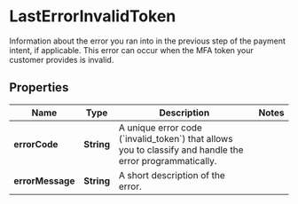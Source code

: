 

# LastErrorInvalidToken

Information about the error you ran into in the previous step of the payment intent, if applicable. This error can occur when the MFA token your customer provides is invalid.

## Properties

| Name | Type | Description | Notes |
|------------ | ------------- | ------------- | -------------|
|**errorCode** | **String** | A unique error code (&#x60;invalid_token&#x60;) that allows you to classify and handle the error programmatically. |  |
|**errorMessage** | **String** | A short description of the error. |  |




